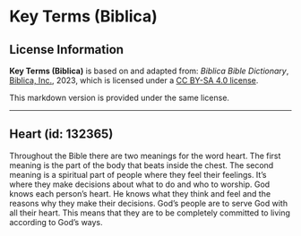 # Key Terms (Biblica)

## License Information

**Key Terms (Biblica)** is based on and adapted from: _Biblica Bible Dictionary_, [Biblica, Inc.](https://www.biblica.com/), 2023, which is licensed under a [CC BY-SA 4.0 license](https://creativecommons.org/licenses/by-sa/4.0/legalcode.en).

This markdown version is provided under the same license.



--------------------------------

## Heart (id: 132365)

Throughout the Bible there are two meanings for the word heart. The first meaning is the part of the body that beats inside the chest. The second meaning is a spiritual part of people where they feel their feelings. It’s where they make decisions about what to do and who to worship. God knows each person’s heart. He knows what they think and feel and the reasons why they make their decisions. God’s people are to serve God with all their heart. This means that they are to be completely committed to living according to God’s ways.


